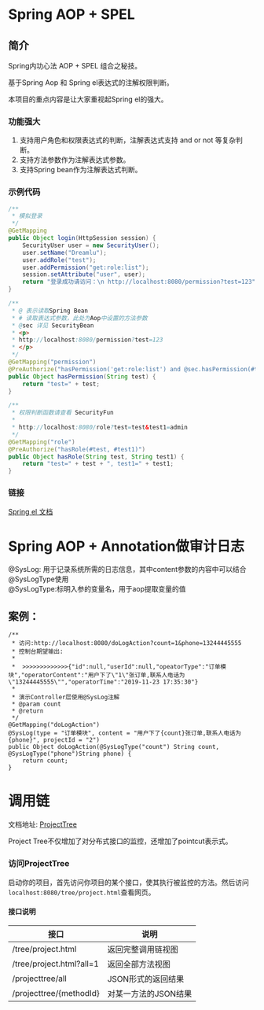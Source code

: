 # Spring AOP + SPEL 
## 简介
Spring内功心法 AOP + SPEL 组合之秘技。

基于Spring Aop 和 Spring el表达式的注解权限判断。

本项目的重点内容是让大家重视起Spring el的强大。

### 功能强大
1. 支持用户角色和权限表达式的判断，注解表达式支持 and or not 等复杂判断。
2. 支持方法参数作为注解表达式参数。
3. 支持Spring bean作为注解表达式判断。

### 示例代码
```java
/**
 * 模拟登录
 */
@GetMapping
public Object login(HttpSession session) {
	SecurityUser user = new SecurityUser();
	user.setName("Dreamlu");
	user.addRole("test");
	user.addPermission("get:role:list");
	session.setAttribute("user", user);
	return "登录成功请访问：\n http://localhost:8080/permission?test=123";
}

/**
 * @ 表示读取Spring Bean
 * # 读取表达式参数，此处为Aop中设置的方法参数
 * @sec 详见 SecurityBean
 * <p>
 * http://localhost:8080/permission?test=123
 * </p>
 */
@GetMapping("permission")
@PreAuthorize("hasPermission('get:role:list') and @sec.hasPermission(#test)")
public Object hasPermission(String test) {
	return "test=" + test;
}

/**
 * 权限判断函数请查看 SecurityFun
 *
 * http://localhost:8080/role?test=test&test1=admin
 */
@GetMapping("role")
@PreAuthorize("hasRole(#test, #test1)")
public Object hasRole(String test, String test1) {
	return "test=" + test + ", test1=" + test1;
}
```

### 链接
[Spring el 文档](https://docs.spring.io/spring/docs/4.3.16.RELEASE/spring-framework-reference/htmlsingle/#expressions-operators-logical)

# Spring AOP + Annotation做审计日志
@SysLog: 用于记录系统所需的日志信息，其中content参数的内容中可以结合@SysLogType使用\
@SysLogType:标明入参的变量名，用于aop提取变量的值

## 案例：
```
/**
 * 访问:http://localhost:8080/doLogAction?count=1&phone=13244445555
 * 控制台期望输出:
 *
 *  >>>>>>>>>>>>>{"id":null,"userId":null,"opeatorType":"订单模块","operatorContent":"用户下了\"1\"张订单,联系人电话为\"13244445555\"","operatorTime":"2019-11-23 17:35:30"}
 *
 * 演示Controller层使用@SysLog注解
 * @param count
 * @return
 */
@GetMapping("doLogAction")
@SysLog(type = "订单模块", content = "用户下了{count}张订单,联系人电话为{phone}", projectId = "2")
public Object doLogAction(@SysLogType("count") String count, @SysLogType("phone")String phone) {
    return count;
}

```
# 调用链
文档地址: [ProjectTree](https://github.com/yueshutong/ProjectTree)

Project Tree不仅增加了对分布式接口的监控，还增加了pointcut表示式。

### 访问ProjectTree

启动你的项目，首先访问你项目的某个接口，使其执行被监控的方法。然后访问`localhost:8080/tree/project.html`查看网页。

#### 接口说明

| 接口                         | 说明                 |
| ---------------------------- | -------------------- |
| /tree/project.html         | 返回完整调用链视图     |
| /tree/project.html?all=1    | 返回全部方法视图     |
| /projecttree/all        | JSON形式的返回结果   |
| /projecttree/{methodId}      | 对某一方法的JSON结果 |
